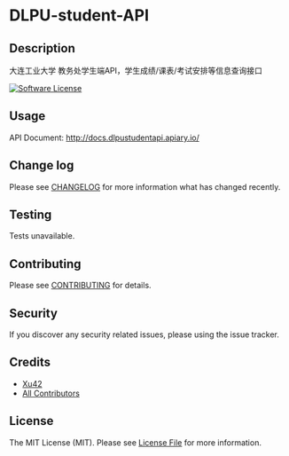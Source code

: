 # DLPU-student-API

## Description
大连工业大学 教务处学生端API，学生成绩/课表/考试安排等信息查询接口

[![Software License][ico-license]](LICENSE.md)

## Usage

API Document: http://docs.dlpustudentapi.apiary.io/

## Change log

Please see [CHANGELOG](CHANGELOG.md) for more information what has changed recently.

## Testing

Tests unavailable.

## Contributing

Please see [CONTRIBUTING](CONTRIBUTING.md) for details.

## Security

If you discover any security related issues, please using the issue tracker.

## Credits

- [Xu42](https://github.com/xu42)
- [All Contributors](https://github.com/xu42/DLPU-student-API/contributors)

## License

The MIT License (MIT). Please see [License File](LICENSE.md) for more information.

[ico-license]: https://img.shields.io/badge/license-MIT-brightgreen.svg?style=flat-square
[link-author]: https://github.com/xu42
[link-contributors]: ../../contributors
